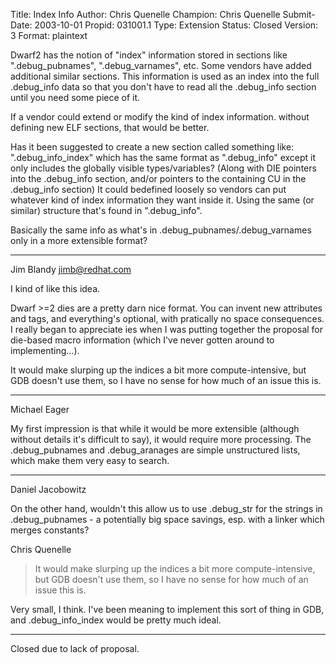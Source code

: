Title:       Index Info
Author:      Chris Quenelle
Champion:    Chris Quenelle
Submit-Date: 2003-10-01
Propid:      031001.1
Type:        Extension
Status:      Closed
Version:     3
Format:      plaintext

Dwarf2 has the notion of "index" information stored in sections like
".debug_pubnames", ".debug_varnames", etc.  Some vendors have
added additional similar sections.
This information is used as an index into the full .debug_info
data so that you don't have to read all the .debug_info section
until you need some piece of it.

If a vendor could extend or modify the kind of index information.
without defining new ELF sections, that would be better.

Has it been suggested to create a new section called something like:
".debug_info_index" which has the same format as ".debug_info"
except it only includes the globally visible types/variables?
(Along with DIE pointers into the .debug_info section, and/or pointers
to the containing CU in the .debug_info section)
It could bedefined loosely so vendors can put whatever kind of index
information they want inside it.  Using the same (or similar)
structure that's found in ".debug_info".

Basically the same info as what's in .debug_pubnames/.debug_varnames
only in a more extensible format?

-----------
Jim Blandy <jimb@redhat.com>

I kind of like this idea.

Dwarf >=2 dies are a pretty darn nice format.  You can invent new
attributes and tags, and everything's optional, with pratically no
space consequences.  I really began to appreciate ies when I was
putting together the proposal for die-based macro information (which
I've never gotten around to implementing...).

It would make slurping up the indices a bit more compute-intensive,
but GDB doesn't use them, so I have no sense for how much of an issue
this is.

------------
Michael Eager

My first impression is that while it would be more extensible (although
without details it's difficult to say), it would require more processing.
The .debug_pubnames and .debug_aranages are simple unstructured lists,
which make them very easy to search.




--------------

Daniel Jacobowitz

On the other hand, wouldn't this allow us to use .debug_str for the
strings in .debug_pubnames - a potentially big space savings, esp. with
a linker which merges constants?


  Chris Quenelle
  > It would make slurping up the indices a bit more compute-intensive,
  > but GDB doesn't use them, so I have no sense for how much of an issue
  > this is.

Very small, I think.  I've been meaning to implement this sort of thing
in GDB, and .debug_info_index would be pretty much ideal.

----------


Closed due to lack of proposal.
